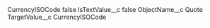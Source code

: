 <?xml version="1.0" encoding="UTF-8"?>
<CustomMetadata xmlns="http://soap.sforce.com/2006/04/metadata" xmlns:xsi="http://www.w3.org/2001/XMLSchema-instance" xmlns:xsd="http://www.w3.org/2001/XMLSchema">
    <label>CurrencyISOCode</label>
    <protected>false</protected>
    <values>
        <field>IsTextValue__c</field>
        <value xsi:type="xsd:boolean">false</value>
    </values>
    <values>
        <field>ObjectName__c</field>
        <value xsi:type="xsd:string">Quote</value>
    </values>
    <values>
        <field>TargetValue__c</field>
        <value xsi:type="xsd:string">CurrencyISOCode</value>
    </values>
</CustomMetadata>
